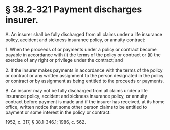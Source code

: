 # § 38.2-321 Payment discharges insurer.

<p>A. An insurer shall be fully discharged from all claims under a life insurance policy, accident and sickness insurance policy, or annuity contract:</p><p>1. When the proceeds of or payments under a policy or contract become payable in accordance with (i) the terms of the policy or contract or (ii) the exercise of any right or privilege under the contract; and</p><p>2. If the insurer makes payments in accordance with the terms of the policy or contract or any written assignment to the person designated in the policy or contract or by assignment as being entitled to the proceeds or payments.</p><p>B. An insurer may not be fully discharged from all claims under a life insurance policy, accident and sickness insurance policy, or annuity contract before payment is made and if the insurer has received, at its home office, written notice that some other person claims to be entitled to payment or some interest in the policy or contract.</p><p>1952, c. 317, § 38.1-346.1; 1986, c. 562.</p>